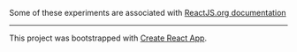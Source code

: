 Some of these experiments are associated with [ReactJS.org documentation](https://reactjs.org/docs/)


<hr />

This project was bootstrapped with [Create React App](https://github.com/facebook/create-react-app).
